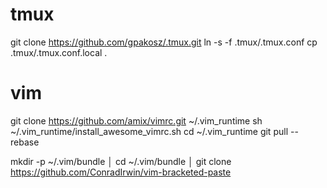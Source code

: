 # tmux
git clone https://github.com/gpakosz/.tmux.git
    ln -s -f .tmux/.tmux.conf
    cp .tmux/.tmux.conf.local .


# vim
git clone https://github.com/amix/vimrc.git ~/.vim_runtime
    sh ~/.vim_runtime/install_awesome_vimrc.sh
cd ~/.vim_runtime
    git pull --rebase

mkdir -p ~/.vim/bundle                                                                    │
cd ~/.vim/bundle                                                                          │
git clone https://github.com/ConradIrwin/vim-bracketed-paste



